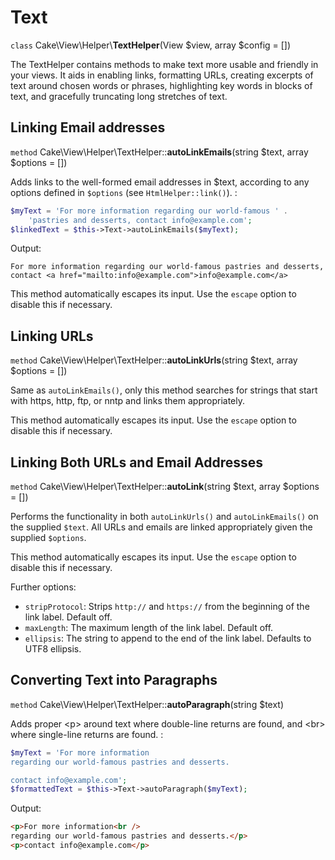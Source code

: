 # Text

`class` Cake\\View\\Helper\\**TextHelper**(View $view, array $config = [])

The TextHelper contains methods to make text more usable and
friendly in your views. It aids in enabling links, formatting URLs,
creating excerpts of text around chosen words or phrases,
highlighting key words in blocks of text, and gracefully
truncating long stretches of text.

## Linking Email addresses

`method` Cake\\View\\Helper\\TextHelper::**autoLinkEmails**(string $text, array $options = [])

Adds links to the well-formed email addresses in \$text, according
to any options defined in `$options` (see
`HtmlHelper::link()`). :

``` php
$myText = 'For more information regarding our world-famous ' .
    'pastries and desserts, contact info@example.com';
$linkedText = $this->Text->autoLinkEmails($myText);
```

Output:

    For more information regarding our world-famous pastries and desserts,
    contact <a href="mailto:info@example.com">info@example.com</a>

This method automatically escapes its input. Use the `escape`
option to disable this if necessary.

## Linking URLs

`method` Cake\\View\\Helper\\TextHelper::**autoLinkUrls**(string $text, array $options = [])

Same as `autoLinkEmails()`, only this method searches for
strings that start with https, http, ftp, or nntp and links them
appropriately.

This method automatically escapes its input. Use the `escape`
option to disable this if necessary.

## Linking Both URLs and Email Addresses

`method` Cake\\View\\Helper\\TextHelper::**autoLink**(string $text, array $options = [])

Performs the functionality in both `autoLinkUrls()` and
`autoLinkEmails()` on the supplied `$text`. All URLs and emails
are linked appropriately given the supplied `$options`.

This method automatically escapes its input. Use the `escape`
option to disable this if necessary.

Further options:

- `stripProtocol`: Strips `http://` and `https://` from the beginning of
  the link label. Default off.
- `maxLength`: The maximum length of the link label. Default off.
- `ellipsis`: The string to append to the end of the link label. Defaults to
  UTF8 ellipsis.

## Converting Text into Paragraphs

`method` Cake\\View\\Helper\\TextHelper::**autoParagraph**(string $text)

Adds proper \<p\> around text where double-line returns are found, and \<br\> where
single-line returns are found. :

``` php
$myText = 'For more information
regarding our world-famous pastries and desserts.

contact info@example.com';
$formattedText = $this->Text->autoParagraph($myText);
```

Output:

``` html
<p>For more information<br />
regarding our world-famous pastries and desserts.</p>
<p>contact info@example.com</p>
```
